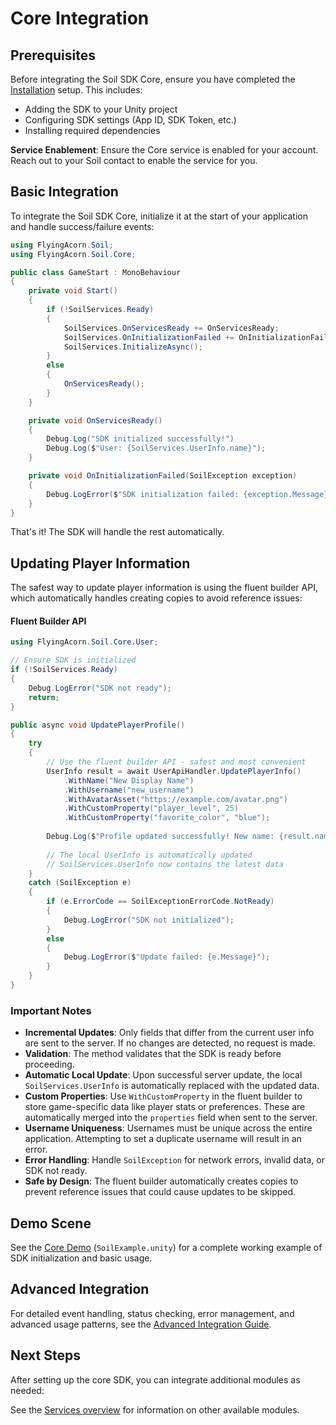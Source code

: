# Core Integration

## Prerequisites

Before integrating the Soil SDK Core, ensure you have completed the [Installation](../Installation.md) setup. This includes:
- Adding the SDK to your Unity project
- Configuring SDK settings (App ID, SDK Token, etc.)
- Installing required dependencies

**Service Enablement**: Ensure the Core service is enabled for your account. Reach out to your Soil contact to enable the service for you.

## Basic Integration

To integrate the Soil SDK Core, initialize it at the start of your application and handle success/failure events:

```csharp
using FlyingAcorn.Soil;
using FlyingAcorn.Soil.Core;

public class GameStart : MonoBehaviour
{
    private void Start()
    {
        if (!SoilServices.Ready)
        {
            SoilServices.OnServicesReady += OnServicesReady;
            SoilServices.OnInitializationFailed += OnInitializationFailed;
            SoilServices.InitializeAsync();
        }
        else
        {
            OnServicesReady();
        }
    }

    private void OnServicesReady()
    {
        Debug.Log("SDK initialized successfully!") 
        Debug.Log($"User: {SoilServices.UserInfo.name}");
    }

    private void OnInitializationFailed(SoilException exception)
    {
        Debug.LogError($"SDK initialization failed: {exception.Message}");
    }
}
```

That's it! The SDK will handle the rest automatically.

## Updating Player Information

The safest way to update player information is using the fluent builder API, which automatically handles creating copies to avoid reference issues:

#### Fluent Builder API

```csharp
using FlyingAcorn.Soil.Core.User;

// Ensure SDK is initialized
if (!SoilServices.Ready)
{
    Debug.LogError("SDK not ready");
    return;
}

public async void UpdatePlayerProfile()
{
    try
    {
        // Use the fluent builder API - safest and most convenient
        UserInfo result = await UserApiHandler.UpdatePlayerInfo()
            .WithName("New Display Name")
            .WithUsername("new_username")
            .WithAvatarAsset("https://example.com/avatar.png")
            .WithCustomProperty("player_level", 25)
            .WithCustomProperty("favorite_color", "blue");
        
        Debug.Log($"Profile updated successfully! New name: {result.name}");
        
        // The local UserInfo is automatically updated
        // SoilServices.UserInfo now contains the latest data
    }
    catch (SoilException e)
    {
        if (e.ErrorCode == SoilExceptionErrorCode.NotReady)
        {
            Debug.LogError("SDK not initialized");
        }
        else
        {
            Debug.LogError($"Update failed: {e.Message}");
        }
    }
}
```

### Important Notes

- **Incremental Updates**: Only fields that differ from the current user info are sent to the server. If no changes are detected, no request is made.
- **Validation**: The method validates that the SDK is ready before proceeding.
- **Automatic Local Update**: Upon successful server update, the local `SoilServices.UserInfo` is automatically replaced with the updated data.
- **Custom Properties**: Use `WithCustomProperty` in the fluent builder to store game-specific data like player stats or preferences. These are automatically merged into the `properties` field when sent to the server.
- **Username Uniqueness**: Usernames must be unique across the entire application. Attempting to set a duplicate username will result in an error.
- **Error Handling**: Handle `SoilException` for network errors, invalid data, or SDK not ready.
- **Safe by Design**: The fluent builder automatically creates copies to prevent reference issues that could cause updates to be skipped.

## Demo Scene

See the [Core Demo](./../README.md#demo-scenes) (`SoilExample.unity`) for a complete working example of SDK initialization and basic usage.

## Advanced Integration

For detailed event handling, status checking, error management, and advanced usage patterns, see the [Advanced Integration Guide](AdvancedIntegration.md).


## Next Steps

After setting up the core SDK, you can integrate additional modules as needed:

See the [Services overview](../README.md#services) for information on other available modules.
